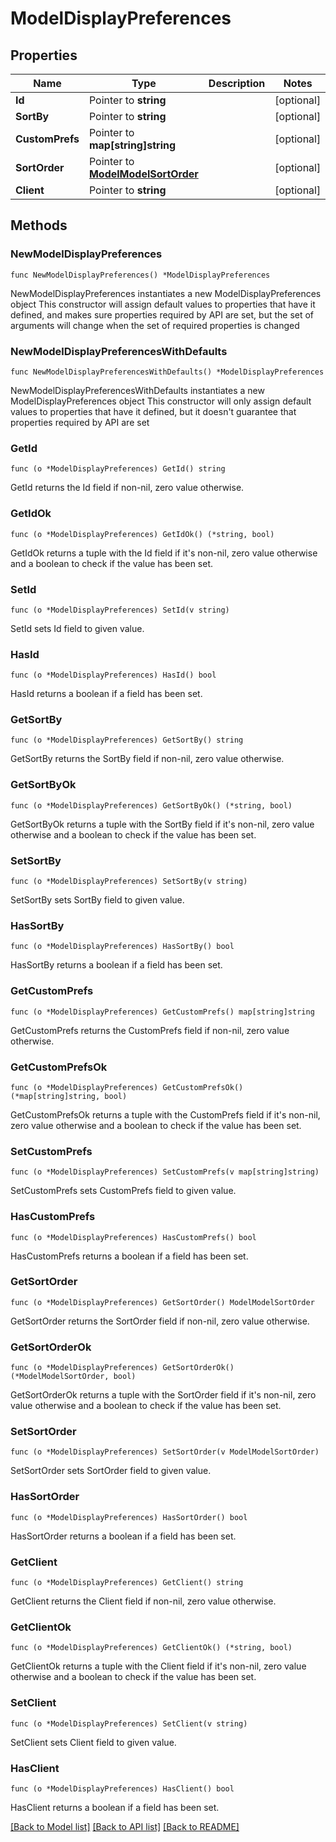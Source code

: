 # ModelDisplayPreferences

## Properties

Name | Type | Description | Notes
------------ | ------------- | ------------- | -------------
**Id** | Pointer to **string** |  | [optional] 
**SortBy** | Pointer to **string** |  | [optional] 
**CustomPrefs** | Pointer to **map[string]string** |  | [optional] 
**SortOrder** | Pointer to [**ModelModelSortOrder**](ModelSortOrder.md) |  | [optional] 
**Client** | Pointer to **string** |  | [optional] 

## Methods

### NewModelDisplayPreferences

`func NewModelDisplayPreferences() *ModelDisplayPreferences`

NewModelDisplayPreferences instantiates a new ModelDisplayPreferences object
This constructor will assign default values to properties that have it defined,
and makes sure properties required by API are set, but the set of arguments
will change when the set of required properties is changed

### NewModelDisplayPreferencesWithDefaults

`func NewModelDisplayPreferencesWithDefaults() *ModelDisplayPreferences`

NewModelDisplayPreferencesWithDefaults instantiates a new ModelDisplayPreferences object
This constructor will only assign default values to properties that have it defined,
but it doesn't guarantee that properties required by API are set

### GetId

`func (o *ModelDisplayPreferences) GetId() string`

GetId returns the Id field if non-nil, zero value otherwise.

### GetIdOk

`func (o *ModelDisplayPreferences) GetIdOk() (*string, bool)`

GetIdOk returns a tuple with the Id field if it's non-nil, zero value otherwise
and a boolean to check if the value has been set.

### SetId

`func (o *ModelDisplayPreferences) SetId(v string)`

SetId sets Id field to given value.

### HasId

`func (o *ModelDisplayPreferences) HasId() bool`

HasId returns a boolean if a field has been set.

### GetSortBy

`func (o *ModelDisplayPreferences) GetSortBy() string`

GetSortBy returns the SortBy field if non-nil, zero value otherwise.

### GetSortByOk

`func (o *ModelDisplayPreferences) GetSortByOk() (*string, bool)`

GetSortByOk returns a tuple with the SortBy field if it's non-nil, zero value otherwise
and a boolean to check if the value has been set.

### SetSortBy

`func (o *ModelDisplayPreferences) SetSortBy(v string)`

SetSortBy sets SortBy field to given value.

### HasSortBy

`func (o *ModelDisplayPreferences) HasSortBy() bool`

HasSortBy returns a boolean if a field has been set.

### GetCustomPrefs

`func (o *ModelDisplayPreferences) GetCustomPrefs() map[string]string`

GetCustomPrefs returns the CustomPrefs field if non-nil, zero value otherwise.

### GetCustomPrefsOk

`func (o *ModelDisplayPreferences) GetCustomPrefsOk() (*map[string]string, bool)`

GetCustomPrefsOk returns a tuple with the CustomPrefs field if it's non-nil, zero value otherwise
and a boolean to check if the value has been set.

### SetCustomPrefs

`func (o *ModelDisplayPreferences) SetCustomPrefs(v map[string]string)`

SetCustomPrefs sets CustomPrefs field to given value.

### HasCustomPrefs

`func (o *ModelDisplayPreferences) HasCustomPrefs() bool`

HasCustomPrefs returns a boolean if a field has been set.

### GetSortOrder

`func (o *ModelDisplayPreferences) GetSortOrder() ModelModelSortOrder`

GetSortOrder returns the SortOrder field if non-nil, zero value otherwise.

### GetSortOrderOk

`func (o *ModelDisplayPreferences) GetSortOrderOk() (*ModelModelSortOrder, bool)`

GetSortOrderOk returns a tuple with the SortOrder field if it's non-nil, zero value otherwise
and a boolean to check if the value has been set.

### SetSortOrder

`func (o *ModelDisplayPreferences) SetSortOrder(v ModelModelSortOrder)`

SetSortOrder sets SortOrder field to given value.

### HasSortOrder

`func (o *ModelDisplayPreferences) HasSortOrder() bool`

HasSortOrder returns a boolean if a field has been set.

### GetClient

`func (o *ModelDisplayPreferences) GetClient() string`

GetClient returns the Client field if non-nil, zero value otherwise.

### GetClientOk

`func (o *ModelDisplayPreferences) GetClientOk() (*string, bool)`

GetClientOk returns a tuple with the Client field if it's non-nil, zero value otherwise
and a boolean to check if the value has been set.

### SetClient

`func (o *ModelDisplayPreferences) SetClient(v string)`

SetClient sets Client field to given value.

### HasClient

`func (o *ModelDisplayPreferences) HasClient() bool`

HasClient returns a boolean if a field has been set.


[[Back to Model list]](../README.md#documentation-for-models) [[Back to API list]](../README.md#documentation-for-api-endpoints) [[Back to README]](../README.md)


